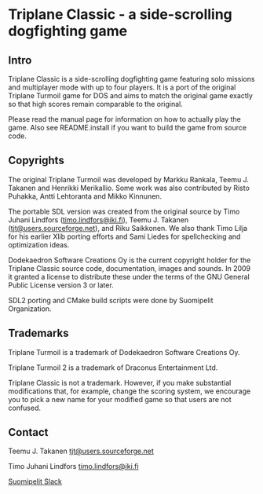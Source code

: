 # Triplane Classic - a side-scrolling dogfighting game

## Intro

Triplane Classic is a side-scrolling dogfighting game featuring solo
missions and multiplayer mode with up to four players. It is a port of
the original Triplane Turmoil game for DOS and aims to match the
original game exactly so that high scores remain comparable to the
original.

Please read the manual page for information on how to actually play
the game. Also see README.install if you want to build the game from
source code.

## Copyrights

The original Triplane Turmoil was developed by Markku Rankala, Teemu
J. Takanen and Henrikki Merikallio. Some work was also contributed by
Risto Puhakka, Antti Lehtoranta and Mikko Kinnunen. 

The portable SDL version was created from the original source by Timo
Juhani Lindfors (timo.lindfors@iki.fi), Teemu J. Takanen
(tjt@users.sourceforge.net), and Riku Saikkonen. We also thank Timo Lilja
for his earlier Xlib porting efforts and Sami Liedes for
spellchecking and optimization ideas.

Dodekaedron Software Creations Oy is the current copyright holder for
the Triplane Classic source code, documentation, images and sounds. In
2009 it granted a license to distribute these under the terms of the
GNU General Public License version 3 or later.

SDL2 porting and CMake build scripts were done by Suomipelit Organization.

## Trademarks

Triplane Turmoil is a trademark of Dodekaedron Software
Creations Oy.

Triplane Turmoil 2 is a trademark of Draconus Entertainment Ltd.

Triplane Classic is not a trademark. However, if you make substantial
modifications that, for example, change the scoring system, we
encourage you to pick a new name for your modified game so that users
are not confused.

## Contact

Teemu J. Takanen <tjt@users.sourceforge.net>

Timo Juhani Lindfors <timo.lindfors@iki.fi>

[Suomipelit Slack](https://join.slack.com/t/suomipelit/shared_invite/enQtNDg1ODkwODU4MTE4LWExY2Q3Mjc0ODg3OTY3ZjlmYThkZDRlMDBjZWUwM2I4NWZlZTFkMWI4YjM1OTM1ODQ4NGQ1NGFiNjQ5MjY0NzM)
